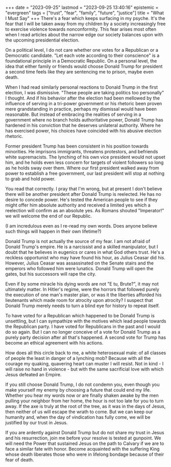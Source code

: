 +++
date = "2023-09-25"
lastmod = "2023-09-25 13:40:16"
epistemic = "evergreen"
tags = ["trust", "fear", "family", "future", "justice"]
title = "What I Must Say"
+++
There's a fear which keeps surfacing in my psyche. It's the fear that I will be taken away from my children by a society increasingly free to exercise violence towards nonconformity. This fear arises most often when I read articles about the narrow edge our society balances upon with the upcoming presidential election.

On a political level, I do not care whether one votes for a Republican or a Democratic candidate. "Let each vote according to their conscience" is a foundational principle in a Democratic Republic. On a personal level, the idea that either family or friends would choose Donald Trump for president a second time feels like they are sentencing me to prison, maybe even death.

When I had read similarly personal reactions to Donald Trump in the first election, I was dismissive. "These people are taking politics too personally" I thought. And if his behavior after the election had been mellowed by the influence of serving in a tri-power government or his rhetoric been proven mere grandstanding in practice, perhaps my dismissal would have been reasonable. But instead of embracing the realities of serving in a government where no branch holds authoritative power, Donald Trump has hardened in his conviction that he deserves unilateral authority. Where he has exercised power, his choices have coincided with his abusive election rhetoric.

Former president Trump has been consistent in his position towards minorities. He imprisons immigrants, threatens protestors, and befriends white supremacists. The lynching of his own vice president would not upset him, and he holds even less concern for targets of violent followers so long as he holds sway over them. Where our first president walked away from power to establish a free government, our last president will stop at nothing to grab and hold power.

You read that correctly. I pray that I'm wrong, but at present I don't believe there will be another president after Donald Trump is reelected. He has no desire to concede power. He's tested the American people to see if they might offer him absolute authority and received a limited yes which a reelection will confirm as an absolute yes. As Romans shouted "Imperator!" we will welcome the end of our Republic.

(I am incredulous even as I re-read my own words. Does anyone believe such things will happen in their own lifetime?)

Donald Trump is not actually the source of my fear. I am not afraid of Donald Trump's empire. He is a narcissist and a skilled manipulator, but I doubt that he believes in eugenics or cares in what God others trust. He's a reckless opportunist who may have found his hour, as Julius Ceasar did his. However, Julius Ceasar was assassinated on the Senate stairs and the emperors who followed him were lunatics. Donald Trump will open the gates, but his successors will rape the city.

Even if by some miracle his dying words are not "E tu, Brute?", it may not ultimately matter. In Hitler's regime, were the horrors that followed purely the execution of one man's master plan, or was it the liberties afforded his lieutenants which made room for atrocity upon atrocity? I suspect that Donald Trump merely needs to turn a blind eye for history to repeat itself.

To have voted for a Republican which happened to be Donald Trump is unsettling, but I can sympathize with the motives which lead people towards the Republican party. I have voted for Republicans in the past and I would do so again. But I can no longer conceive of a vote for Donald Trump as a purely party decision after all that's happened. A second vote for Trump has become an ethical agreement with his actions.

How does all this circle back to me, a white heterosexual male: of all classes of people the least in danger of a lynching mob? Because with all the courage my quaking, quavering heart can muster I will resist. Not in kind - I will raise no hand in violence - but with the same sacrificial love with which Jesus defeated an Empire.

If you still choose Donald Trump, I do not condemn you, even though you make yourself my enemy by choosing a future that could end my life. Whether you hear my words now or are finally shaken awake by the men pulling your neighbor from her home, the hour is not too late for you to turn away. If the axe is truly at the root of the tree, as it was in the days of Jesus, then neither of us will escape the wrath to come. But we can keep our humanity and, when the day of vindication has fully come, we will be justified by our trust in Jesus.

If you are ardently against Donald Trump but do not share my trust in Jesus and his resurrection, join me before your resolve is tested at gunpoint. We will need the Power that sustained Jesus on the path to Calvary if we are to face a similar fate with honor. Become acquainted with the suffering King whose death liberates those who were in lifelong bondage because of their fear of death.
